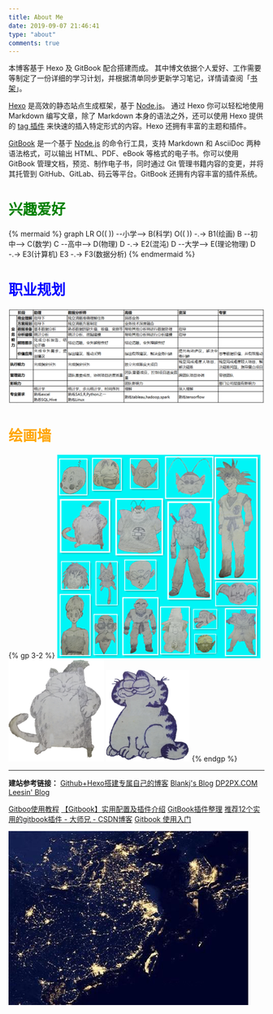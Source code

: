 ```yaml
---
title: About Me
date: 2019-09-07 21:46:41
type: "about"
comments: true
---
```


本博客基于 Hexo 及 GitBook 配合搭建而成。
其中博文依据个人爱好、工作需要等制定了一份详细的学习计划，并根据清单同步更新学习笔记，详情请查阅「[书架](https://wilenwu.github.io/bookshelf/)」。

[Hexo](https://hexo.io/zh-cn/) 是高效的静态站点生成框架，基于 [Node.js](https://nodejs.org/)。 通过 Hexo 你可以轻松地使用 Markdown 编写文章，除了 Markdown 本身的语法之外，还可以使用 Hexo 提供的 [tag 插件](https://hexo.io/zh-cn/docs/tag-plugins.html) 来快速的插入特定形式的内容。Hexo 还拥有丰富的主题和插件。

[GitBook](https://www.gitbook.com/) 是一个基于 [Node.js](https://nodejs.org/) 的命令行工具，支持 Markdown 和 AsciiDoc 两种语法格式，可以输出 HTML、PDF、eBook 等格式的电子书。你可以使用 GitBook 管理文档，预览、制作电子书，同时通过 Git 管理书籍内容的变更，并将其托管到 GitHub、GitLab、码云等平台。GitBook 还拥有内容丰富的插件系统。

# <font color="green">兴趣爱好</font>

{% mermaid %}
graph LR
O(( )) --小学--> B(科学)
O(( )) -.-> B1(绘画)
B --初中--> C(数学)
C --高中--> D(物理)
D -.-> E2(混沌)
D --大学--> E(理论物理)
D -.-> E3(计算机)
E3 -.-> F3(数据分析)
{% endmermaid %}
<!--兴趣爱好英文版请参考draft.md-->

# <font color="blue">职业规划</font>

![职业规划](career_planning.png)
<!--职业规划HTML table版请参考draft.md-->

# <font color="orange">绘画墙</font>

{% gp 3-2 %}
<img src="pictures/dragon_ball.png" alt="龙珠" height="400" />
<img src="pictures/Karin-sama.png" alt="卡林大人" height="200" /> 
<img src="pictures/Garfield_2007.png" alt="加菲猫-2007" height="180" />
{% endgp %}

------

**建站参考链接：**
[Github+Hexo搭建专属自己的博客](https://www.linjiujiu.xyz/2018/12/10/Github-Hexo%E6%90%AD%E5%BB%BA%E4%B8%93%E5%B1%9E%E8%87%AA%E5%B7%B1%E7%9A%84%E5%8D%9A%E5%AE%A2/)
[Blankj's Blog](https://blankj.com/)
[DP2PX.COM](https://dp2px.com/)
[Leesin' Blog](https://ilxx.gitee.io/)

[Gitboo使用教程](https://gitbook.zhangjikai.com/)
[【Gitbook】实用配置及插件介绍](https://www.cnblogs.com/zhangjk1993/p/5066771.html)
[GitBook插件整理](https://www.jianshu.com/p/427b8bb066e6)
[推荐12个实用的gitbook插件 - 大师兄 - CSDN博客](https://blog.csdn.net/weixin_37865166/article/details/91899788)
[Gitbook 使用入门](https://www.bookstack.cn/books/gitbook-zh)

![夜景](china.jpg)